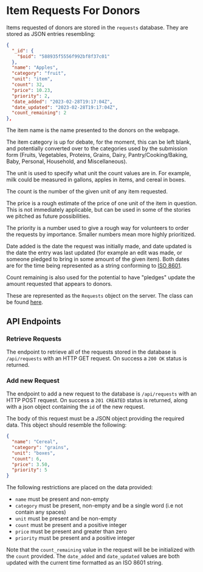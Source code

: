 # Item Requests For Donors

Items requested of donors are stored in the `requests` database. They are stored as JSON entries resembling:

```json
{
  "_id": {
    "$oid": "588935f5556f992bf8f37c01"
  },
  "name": "Apples",
  "category": "fruit",
  "unit": "item",
  "count": 32,
  "price": 10.23,
  "priority": 2,
  "date_added": "2023-02-28T19:17:04Z",
  "date_updated": "2023-02-28T19:17:04Z",
  "count_remaining": 2
},
```

The item name is the name presented to the donors on the webpage.

The item category is up for debate, for the moment, this can be left blank, and potentially converted over to the categories used by the submission form (Fruits, Vegetables, Proteins, Grains, Dairy, Pantry/Cooking/Baking, Baby, Personal,
Household, and Miscellaneous).

The unit is used to specify what unit the count values are in. For example, milk could be measured in gallons, apples in items, and cereal in boxes.

The count is the number of the given unit of any item requested.

The price is a rough estimate of the price of one unit of the item in question. This is not immediately applicable, but can be used in some of the stories we pitched as future possibilities.

The priority is a number used to give a rough way for volunteers to order the requests by importance. Smaller numbers mean more highly prioritized.

Date added is the date the request was initially made, and date updated is the date the entry was last updated (for example an edit was made, or someone pledged to bring in some amount of the given item). Both dates are for the time being represented as a string conforming to [ISO 8601](https://en.wikipedia.org/wiki/ISO_8601).

Count remaining is also used for the potential to have "pledges" update the amount requested that appears to donors.

These are represented as the `Requests` object on the server. The class can be found [here](../../server/src/main/java/umm3601/requests/Request.java).

## API Endpoints

### Retrieve Requests

The endpoint to retrieve all of the requests stored in the database is `/api/requests` with an HTTP GET request. On success a `200 OK` status is returned.

### Add new Request

The endpoint to add a new request to the database is `/api/requests` with an HTTP POST request. On success a `201 CREATED` status is returned, along with a json object containing the `id` of the new request.

The body of this request must be a JSON object providing the required data. This object should resemble the following:

```json
{
  "name": "Cereal",
  "category": "grains",
  "unit": "boxes",
  "count": 6,
  "price": 3.50,
  "priority": 5
}
```

The following restrictions are placed on the data provided:

- `name` must be present and non-empty
- `category` must be present, non-empty and be a single word (i.e not contain any spaces)
- `unit` must be present and be non-empty
- `count` must be present and a positive integer
- `price` must be present and greater than zero
- `priority` must be present and a positive integer

Note that the `count_remaining` value in the request will be be initialized with the `count` provided. The `date_added` and `date_updated` values are both updated with the current time formatted as an ISO 8601 string.
